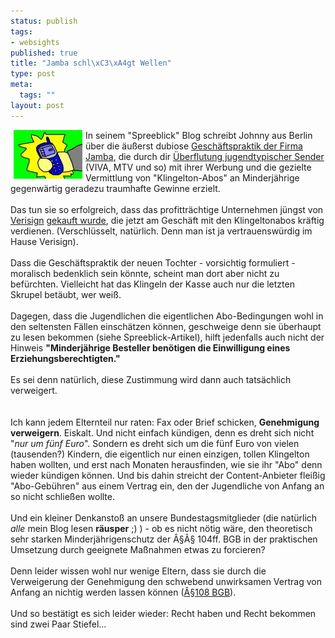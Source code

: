 ```yaml
--- 
status: publish
tags: 
- websights
published: true
title: "Jamba schl\xC3\xA4gt Wellen"
type: post
meta: 
  tags: ""
layout: post
---
```

<img width="110" hspace="5" height="78" border="0" align="left" src="/media/wp/equipment/cellphone.serendipityThumb.jpg" alt=""  />
In seinem &quot;Spreeblick&quot; Blog schreibt Johnny aus Berlin über die äußerst dubiose <a href="http://spreeblick.de/wp/index.php?p=324" title="http://spreeblick.de/wp/index.php?p=324" onmouseover="window.status='http://spreeblick.de/wp/index.php?p=324';return true;" onmouseout="window.status='';return true;">Geschäftspraktik der Firma Jamba</a>, die durch dir <a href="http://fredericiana.de/archives/55-Viva-la-Revolucion.html" title="http://fredericiana.de/archives/55-Viva-la-Revolucion.html" onmouseover="window.status='http://fredericiana.de/archives/55-Viva-la-Revolucion.html';return true;" onmouseout="window.status='';return true;">Überflutung jugendtypischer Sender</a> (VIVA, MTV und so) mit ihrer Werbung und die gezielte Vermittlung von &quot;Klingelton-Abos&quot; an Minderjährige gegenwärtig geradezu traumhafte Gewinne erzielt.<br /><br />Das tun sie so erfolgreich, dass das profitträchtige Unternehmen jüngst von <a href="http://www.verisign.de/" title="http://www.verisign.de/" onmouseover="window.status='http://www.verisign.de/';return true;" onmouseout="window.status='';return true;">Verisign</a> <a href="http://www.jamba.ag/s/dew/html/about-us_de.html" title="http://www.jamba.ag/s/dew/html/about-us_de.html" onmouseover="window.status='http://www.jamba.ag/s/dew/html/about-us_de.html';return true;" onmouseout="window.status='';return true;">gekauft wurde</a>, die jetzt am Geschäft mit den Klingeltonabos kräftig verdienen. (Verschlüsselt, natürlich. Denn man ist ja vertrauenswürdig im Hause Verisign).<br /><br />Dass die Geschäftspraktik der neuen Tochter - vorsichtig formuliert - moralisch bedenklich sein könnte, scheint man dort aber nicht zu befürchten. Vielleicht hat das Klingeln der Kasse auch nur die letzten Skrupel betäubt, wer weiß.<br /><br />Dagegen, dass die Jugendlichen die eigentlichen Abo-Bedingungen wohl in den seltensten Fällen einschätzen können, geschweige denn sie überhaupt zu lesen bekommen (siehe Spreeblick-Artikel), hilft jedenfalls auch nicht der Hinweis <span style="font-weight: bold;">&quot;Minderjährige Besteller benötigen die Einwilligung eines Erziehungsberechtigten.&quot;</span><br /><br />Es sei denn natürlich, diese Zustimmung wird dann auch tatsächlich verweigert.<br /><br />
            <br /><!--more-->
Ich kann jedem Elternteil nur raten: Fax oder Brief schicken, <span style="font-weight: bold;">Genehmigung verweigern</span>. Eiskalt. Und nicht einfach kündigen, denn es dreht sich nicht &quot;<span style="font-style: italic;">nur um fünf Euro</span>&quot;. Sondern es dreht sich um die fünf Euro von vielen (tausenden?) Kindern, die eigentlich nur einen einzigen, tollen Klingelton haben wollten, und erst nach Monaten herausfinden, wie sie ihr &quot;Abo&quot; denn wieder kündigen können. Und bis dahin streicht der Content-Anbieter fleißig &quot;Abo-Gebühren&quot; aus einem Vertrag ein, den der Jugendliche von Anfang an so nicht schließen wollte.<br /><br />Und ein kleiner Denkanstoß an unsere Bundestagsmitglieder (die natürlich <span style="font-style: italic;">alle </span>mein Blog lesen <strong>räusper</strong> ;) ) - ob es nicht nötig wäre, den theoretisch sehr starken Minderjährigenschutz der Â§Â§ 104ff. BGB in der praktischen Umsetzung durch geeignete Maßnahmen etwas zu forcieren?<br /><br />Denn leider wissen wohl nur wenige Eltern, dass sie durch die Verweigerung der Genehmigung den schwebend unwirksamen Vertrag von Anfang an nichtig werden lassen können (<a href="http://dejure.org/gesetze/BGB/108.html" title="http://dejure.org/gesetze/BGB/108.html" onmouseover="window.status='http://dejure.org/gesetze/BGB/108.html';return true;" onmouseout="window.status='';return true;">Â§108 BGB</a>). <br /><br />Und so bestätigt es sich leider wieder: Recht haben und Recht bekommen sind zwei Paar Stiefel...<span style="text-decoration: underline;"></span><br />
